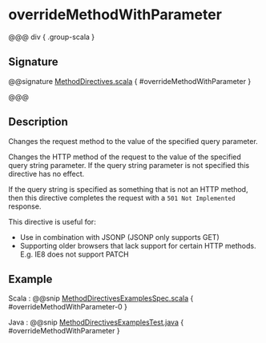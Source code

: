 # overrideMethodWithParameter

@@@ div { .group-scala }
## Signature

@@signature [MethodDirectives.scala](/http/src/main/scala/org/apache/pekko/http/scaladsl/server/directives/MethodDirectives.scala) { #overrideMethodWithParameter }

@@@

## Description

Changes the request method to the value of the specified query parameter.

Changes the HTTP method of the request to the value of the specified query string parameter.
If the query string parameter is not specified this directive has no effect.

If the query string is specified as something that is not an HTTP method,
then this directive completes the request with a `501 Not Implemented` response.

This directive is useful for:

 * Use in combination with JSONP (JSONP only supports GET)
 * Supporting older browsers that lack support for certain HTTP methods. E.g. IE8 does not support PATCH

## Example

Scala
:  @@snip [MethodDirectivesExamplesSpec.scala](/docs/src/test/scala/docs/http/scaladsl/server/directives/MethodDirectivesExamplesSpec.scala) { #overrideMethodWithParameter-0 }

Java
:  @@snip [MethodDirectivesExamplesTest.java](/docs/src/test/java/docs/http/javadsl/server/directives/MethodDirectivesExamplesTest.java) { #overrideMethodWithParameter }

